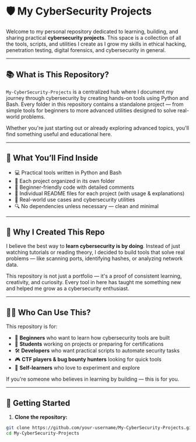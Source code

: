 # 🛡️ My CyberSecurity Projects

Welcome to my personal repository dedicated to learning, building, and sharing practical **cybersecurity projects**. This space is a collection of all the tools, scripts, and utilities I create as I grow my skills in ethical hacking, penetration testing, digital forensics, and cybersecurity in general.

---

## 📚 What is This Repository?

`My-CyberSecurity-Projects` is a centralized hub where I document my journey through cybersecurity by creating hands-on tools using Python and Bash. Every folder in this repository contains a standalone project — from simple tools for beginners to more advanced utilities designed to solve real-world problems.

Whether you're just starting out or already exploring advanced topics, you'll find something useful and educational here.

---

## 🧰 What You’ll Find Inside

- 💻 Practical tools written in Python and Bash
- 📁 Each project organized in its own folder
- 📝 Beginner-friendly code with detailed comments
- 📄 Individual README files for each project (with usage & explanations)
- 🚀 Real-world use cases and cybersecurity utilities
- 🔍 No dependencies unless necessary — clean and minimal

---

## 🎯 Why I Created This Repo

I believe the best way to **learn cybersecurity is by doing**. Instead of just watching tutorials or reading theory, I decided to build tools that solve real problems — like scanning ports, identifying hashes, or analyzing network data.

This repository is not just a portfolio — it's a proof of consistent learning, creativity, and curiosity. Every tool in here has taught me something new and helped me grow as a cybersecurity enthusiast.

---

## 🧑‍💻 Who Can Use This?

This repository is for:

- 🐣 **Beginners** who want to learn how cybersecurity tools are built
- 🎯 **Students** working on projects or preparing for certifications
- 🛠️ **Developers** who want practical scripts to automate security tasks
- 🎮 **CTF players & bug bounty hunters** looking for quick tools
- 🤖 **Self-learners** who love to experiment and explore

If you're someone who believes in learning by building — this is for you.

---

## 🚀 Getting Started

1. **Clone the repository:**

```bash
git clone https://github.com/your-username/My-CyberSecurity-Projects.git
cd My-CyberSecurity-Projects
